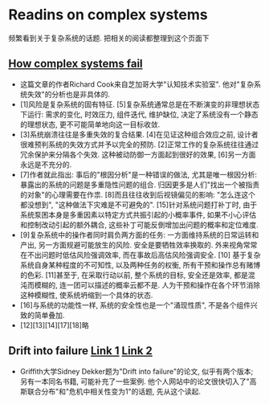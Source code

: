 # Readins on complex systems

频繁看到关于复杂系统的话题. 把相关的阅读都整理到这个页面下

## [How complex systems fail](https://how.complexsystems.fail/)

* 这篇文章的作者Richard Cook来自芝加哥大学"认知技术实验室". 他对"复杂系统失效"的分析也是非具体的.
* \[1\]风险是复杂系统的固有特征. \[5\]复杂系统通常总是在不断演变的非理想状态下运行: 需求的变化, 时效压力, 组件迭代, 维护缺位, 决定了系统没有一个静态的理想状态, 更不可能简单地向这一目标收敛.
* \[3\]系统崩溃往往是多重失效的复合结果. \[4\]在见证这种组合效应之前, 设计者很难预判系统的失效方式并予以完全的预防. \[2\]正常工作的复杂系统往往通过冗余保护来分隔各个失效. 这种被动防御一方面起到很好的效果, \[6\]另一方面永远是不充分的.
* \[7\]作者就此指出: 事后的"根因分析"是一种错误的做法, 尤其是唯一根因分析: 暴露出的系统的问题是多重隐性问题的组合. 归因更多是人们"找出一个被指责的对象"的心理需要在作祟. \[8\]而且往往收到后视镜偏见的影响: "怎么连这个都没想到", "这种做法下灾难是不可避免的". \[15\]针对系统问题打补丁时, 由于系统泵困本身是多重因素以特定方式共振引起的小概率事件, 如果不小心评估和控制改动引起的额外耦合, 这些补丁可能反倒增加出问题的概率和定位难度.
* \[9\]复杂系统中的操作者同时肩负两方面的任务: 一方面维持系统的日常运转和产出, 另一方面规避可能放生的风险. 安全是要牺牲效率换取的. 外来视角常常在不出问题时低估风险强调效率, 而在事故后高估风险强调安全. \[10\] 基于复杂系统自身某种程度的不可知性, 以及两种任务的权衡, 所有干预和操作总有赌博的色彩. \[11\]甚至于, 在采取行动以前, 整个系统的目标, 安全还是效率, 都是混沌而模糊的, 连一团可以描述的概率云都不是. 人为干预和操作在各个环节消除这种模糊性, 使系统坍缩到一个具体的状态.
* \[16\]与系统的功能性一样, 系统的安全性也是一个"涌现性质", 不是各个组件兴致的简单叠加.
* \[12\]\[13\]\[14\]\[17\]\[18\]略

## Drift into failure [Link 1](https://sidneydekker.stackedsite.com/wp-content/uploads/sites/899/2013/01/DekkerDriftRiskChapter2013.pdf) [Link 2](https://safetydifferently.com/wp-content/uploads/2014/08/SDDriftPaper.pdf)

* Griffith大学Sidney Dekker题为"Drift into failure"的论文, 似乎有两个版本; 另有一本同名书籍, 可能补充了一些案例. 他个人网站中的论文很快切入了"高斯联合分布"和"危机中相关性变为1"的话题, 先从这个读起.
